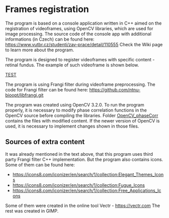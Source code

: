 # Frames registration

The program is based on a console application written in C++ aimed on the registration of videoframes, using OpenCV libraries, which are used for image processing. The source code of the console app with additional informations (in Czech) can be found here: https://www.vutbr.cz/studenti/zav-prace/detail/110555
Check the Wiki page to learn more about the program.

The program is designed to register videoframes with specific content - retinal fundus. The example of such videoframe is shown below.

[TEST](https://github.com/RaphCucul/FR_webpages/tree/master/example_images/videoFrameExample.png)

The program is using Frangi filter during videoframe preprocessing. The code for Frangi filter can be found here: https://github.com/ntnu-bioopt/libfrangi.git

The program was created using OpenCV 3.2.0. To run the program properly, it is necessary to modify phase correlation functions in the OpenCV source before compiling the libraries. Folder [OpenCV_phaseCorr](https://github.com/RaphCucul/Image-registration-GUI/tree/master/OpenCV_phaseCorr) contains the files with modified content. If the newer version of OpenCV is used, it is necessary to implement changes shown in those files.

## Sources of extra content
It was already mentioned in the text above, that this program uses third party Frangi filter C++ implementation. But the program also contains icons. Some of them can be found here:
* https://icons8.com/iconizer/en/search/1/collection:Elegant_Themes_Icons
* https://icons8.com/iconizer/en/search/1/collection:Fugue_Icons
* https://icons8.com/iconizer/en/search/1/collection:Free_Applications_Icons

Some of them were created in the online tool Vectr - 
https://vectr.com The rest was created in GIMP.
